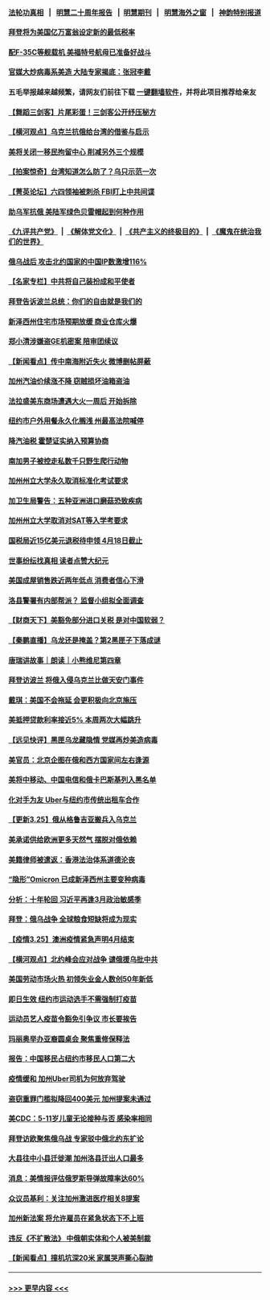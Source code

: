 #### [法轮功真相](https://github.com/gfw-breaker/truth/blob/master/README.md?t=0) &nbsp;&nbsp;|&nbsp;&nbsp; [明慧二十周年报告](https://github.com/gfw-breaker/mh-reports/blob/master/README.md?t=0) &nbsp;&nbsp;|&nbsp;&nbsp;[明慧期刊](https://github.com/gfw-breaker/mh-qikan) &nbsp;&nbsp;|&nbsp;&nbsp; [明慧海外之窗](https://github.com/gfw-breaker/mh-news/blob/master/README.md?t=0) &nbsp;&nbsp;|&nbsp;&nbsp; [神韵特别报道](https://github.com/gfw-breaker/mh-news/blob/master/shenyun.md?t=0)
#### [拜登将为美国亿万富翁设定新的最低税率](../pages/nsc412/n13675372.md?t=04030852) 
#### [配F-35C等舰载机 美福特号航母已准备好战斗](../pages/nsc412/n13669168.md?t=04030852) 
#### [官媒大炒病毒系美造 大陆专家揭底：张冠李戴](../pages/nsc412/n13675403.md?t=04030852) 
#### 五毛举报越来越频繁，请网友们前往下载 [一键翻墙软件](https://github.com/gfw-breaker/ssr-accounts)，并将此项目推荐给亲友
#### [【舞蹈三剑客】片尾彩蛋！三剑客公开纾压秘方](../pages/nsc412/n13675431.md?t=04030852) 
#### [【横河观点】乌克兰抗俄给台湾的借鉴与启示](../pages/nsc412/n13675351.md?t=04030852) 
#### [美将关闭一移民拘留中心 削减另外三个规模](../pages/nsc412/n13675292.md?t=04030852) 
#### [【拍案惊奇】台湾知道怎么防了？乌只示范一次](../pages/nsc412/n13674505.md?t=04030852) 
#### [【菁英论坛】六四领袖被刺杀 FBI盯上中共间谍](../pages/nsc412/n13674635.md?t=04030852) 
#### [助乌军抗俄 美陆军绿色贝雷帽起到何种作用](../pages/nsc412/n13675173.md?t=04030852) 
#### [《九评共产党》](https://github.com/begood0513/9ping.md/blob/master/README.md) &nbsp;|&nbsp; [《解体党文化》](../../../../jtdwh.md/blob/master/README.md)  &nbsp;|&nbsp; [《共产主义的终极目的》](../../../../gczydzjmd.md/blob/master/README.md) &nbsp;|&nbsp; [《魔鬼在统治我们的世界》](../../../../mgztzwmdsj.md/blob/master/README.md) 
#### [俄乌战后 攻击北约国家的中国IP数激增116%](../pages/nsc412/n13675164.md?t=04030852) 
#### [【名家专栏】中共将自己装扮成和平使者](../pages/nsc412/n13674703.md?t=04030852) 
#### [拜登告诉波兰总统：你们的自由就是我们的](../pages/nsc412/n13674872.md?t=04030852) 
#### [新泽西州住宅市场预期放缓 商业仓库火爆](../pages/nsc412/n13671025.md?t=04030852) 
#### [郑小清涉嫌盗GE机密案 陪审团续议](../pages/nsc412/n13673763.md?t=04030852) 
#### [【新闻看点】传中南海附近失火 微博删帖屏蔽](../pages/nsc412/n13673406.md?t=04030852) 
#### [加州汽油价续涨不降 窃贼损坏油箱盗油](../pages/nsc412/n13673861.md?t=04030852) 
#### [法拉盛美东商场遭遇大火一周后  开始拆除](../pages/nsc412/n13673769.md?t=04030852) 
#### [纽约市户外用餐永久化搁浅 州最高法院喊停](../pages/nsc412/n13673813.md?t=04030852) 
#### [降汽油税 霍楚证实纳入预算协商](../pages/nsc412/n13673766.md?t=04030852) 
#### [南加男子被控走私数千只野生爬行动物](../pages/nsc412/n13673762.md?t=04030852) 
#### [加州州立大学永久取消标准化考试要求](../pages/nsc412/n13673739.md?t=04030852) 
#### [加卫生局警告：五种亚洲进口磨菇恐致疾病](../pages/nsc412/n13673691.md?t=04030852) 
#### [加州州立大学取消对SAT等入学考要求](../pages/nsc412/n13672977.md?t=04030852) 
#### [国税局近15亿美元退税待申领 4月18日截止](../pages/nsc412/n13673678.md?t=04030852) 
#### [世事纷纭找真相 读者点赞大纪元](../pages/nsc412/n13673494.md?t=04030852) 
#### [美国成屋销售跌近两年低点 消费者信心下滑](../pages/nsc412/n13673520.md?t=04030852) 
#### [洛县警署有内部帮派？ 监督小组拟全面调查](../pages/nsc412/n13673637.md?t=04030852) 
#### [【财商天下】美豁免部分进口关税 是对中国软弱？](../pages/nsc412/n13673298.md?t=04030852) 
#### [【秦鹏直播】乌龙还是掩盖？第2黑匣子下落成谜](../pages/nsc412/n13673423.md?t=04030852) 
#### [唐瑞讲故事｜朗读｜小熊维尼第四章](../pages/nsc412/n13673475.md?t=04030852) 
#### [拜登访波兰 将俄入侵乌克兰比做天安门事件](../pages/nsc412/n13673419.md?t=04030852) 
#### [戴琪：美国不会拖延 会更积极向北京施压](../pages/nsc412/n13673428.md?t=04030852) 
#### [美抵押贷款利率接近5% 本周两次大幅跳升](../pages/nsc412/n13673314.md?t=04030852) 
#### [【远见快评】黑匣乌龙藏隐情 党媒再炒美造病毒](../pages/nsc412/n13673332.md?t=04030852) 
#### [美官员：北京企图在俄和西方国家间左右逢源](../pages/nsc412/n13673347.md?t=04030852) 
#### [美将中移动、中国电信和俄卡巴斯基列入黑名单](../pages/nsc412/n13673306.md?t=04030852) 
#### [化对手为友 Uber与纽约市传统出租车合作](../pages/nsc412/n13671649.md?t=04030852) 
#### [【更新3.25】俄从格鲁吉亚搬兵入乌克兰](../pages/nsc412/n13672763.md?t=04030852) 
#### [美承诺供给欧洲更多天然气 摆脱对俄依赖](../pages/nsc412/n13673238.md?t=04030852) 
#### [美籍律师被遣返：香港法治体系道德沦丧](../pages/nsc412/n13673175.md?t=04030852) 
#### [“隐形”Omicron 已成新泽西州主要变种病毒](../pages/nsc412/n13670996.md?t=04030852) 
#### [分析：十年轮回 习近平再逢3月政治敏感季](../pages/nsc412/n13671668.md?t=04030852) 
#### [拜登：俄乌战争 全球粮食短缺将成为现实](../pages/nsc412/n13672767.md?t=04030852) 
#### [【疫情3.25】澳洲疫情紧急声明4月结束](../pages/nsc412/n13671990.md?t=04030852) 
#### [【横河观点】北约峰会应对战争 谴俄援乌批中共](../pages/nsc412/n13671205.md?t=04030852) 
#### [美国劳动市场火热 初领失业金人数创50年新低](../pages/nsc412/n13671897.md?t=04030852) 
#### [即日生效 纽约市运动选手不需强制打疫苗](../pages/nsc412/n13671654.md?t=04030852) 
#### [运动员艺人疫苗令豁免引争议 市长要挨告](../pages/nsc412/n13671622.md?t=04030852) 
#### [玛丽奥举办亚裔圆桌会 聚焦重修保释法](../pages/nsc412/n13671646.md?t=04030852) 
#### [报告：中国移民占纽约市移民人口第二大](../pages/nsc412/n13671632.md?t=04030852) 
#### [疫情缓和 加州Uber司机为何放弃驾驶](../pages/nsc412/n13671698.md?t=04030852) 
#### [盗窃重罪门槛拟降回400美元 加州提案未通过](../pages/nsc412/n13671516.md?t=04030852) 
#### [美CDC：5-11岁儿童无论接种与否 感染率相同](../pages/nsc412/n13671301.md?t=04030852) 
#### [拜登访欧聚焦俄乌战 专家驳中俄北约东扩论](../pages/nsc412/n13670665.md?t=04030852) 
#### [大县往中小县迁徙潮 加州洛县迁出人口最多](../pages/nsc412/n13671442.md?t=04030852) 
#### [消息：美情报评估俄罗斯导弹故障率达60%](../pages/nsc412/n13671253.md?t=04030852) 
#### [众议员基利：关注加州激进医疗相关8提案](../pages/nsc412/n13671349.md?t=04030852) 
#### [加州新法案 将允许雇员在紧急状态下不上班](../pages/nsc412/n13671275.md?t=04030852) 
#### [违反《不扩散法》 中俄朝实体和个人被美制裁](../pages/nsc412/n13671005.md?t=04030852) 
#### [【新闻看点】撞机坑深20米 家属哭声撕心裂肺](../pages/nsc412/n13670312.md?t=04030852) 

----
#### [ >>> 更早内容 <<< ](../indexes/nsc412-earlier.md)
